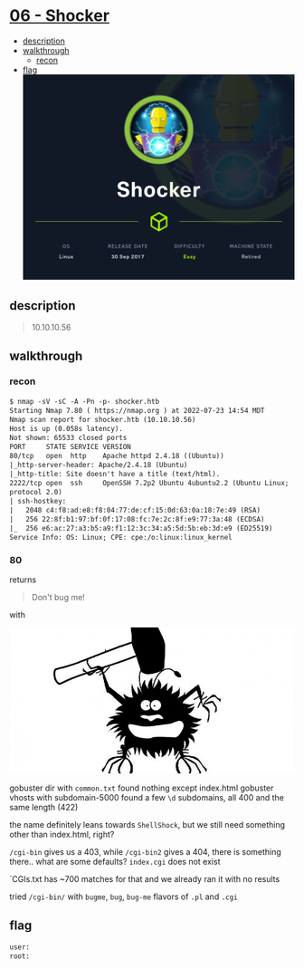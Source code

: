 # [06 - Shocker](https://app.hackthebox.com/machines/Shocker)

  * [description](#description)
  * [walkthrough](#walkthrough)
    * [recon](#recon)
  * [flag](#flag)
![Shocker.png](Shocker.png)

## description
> 10.10.10.56

## walkthrough

### recon

```
$ nmap -sV -sC -A -Pn -p- shocker.htb
Starting Nmap 7.80 ( https://nmap.org ) at 2022-07-23 14:54 MDT
Nmap scan report for shocker.htb (10.10.10.56)
Host is up (0.058s latency).
Not shown: 65533 closed ports
PORT     STATE SERVICE VERSION
80/tcp   open  http    Apache httpd 2.4.18 ((Ubuntu))
|_http-server-header: Apache/2.4.18 (Ubuntu)
|_http-title: Site doesn't have a title (text/html).
2222/tcp open  ssh     OpenSSH 7.2p2 Ubuntu 4ubuntu2.2 (Ubuntu Linux; protocol 2.0)
| ssh-hostkey:
|   2048 c4:f8:ad:e8:f8:04:77:de:cf:15:0d:63:0a:18:7e:49 (RSA)
|   256 22:8f:b1:97:bf:0f:17:08:fc:7e:2c:8f:e9:77:3a:48 (ECDSA)
|_  256 e6:ac:27:a3:b5:a9:f1:12:3c:34:a5:5d:5b:eb:3d:e9 (ED25519)
Service Info: OS: Linux; CPE: cpe:/o:linux:linux_kernel
```

### 80

returns
> Don't bug me!

with

![bug.jpg](bug.jpg)


gobuster dir with `common.txt` found nothing except index.html
gobuster vhosts with subdomain-5000 found a few `\d` subdomains, all 400 and the same length (422)

the name definitely leans towards `ShellShock`, but we still need something other than index.html, right?

`/cgi-bin` gives us a 403, while `/cgi-bin2` gives a 404, there is something there.. what are some defaults? `index.cgi` does not exist

`CGIs.txt has ~700 matches for that and we already ran it with no results

tried `/cgi-bin/` with `bugme`, `bug`, `bug-me` flavors of `.pl` and `.cgi`






## flag
```
user:
root:
```
